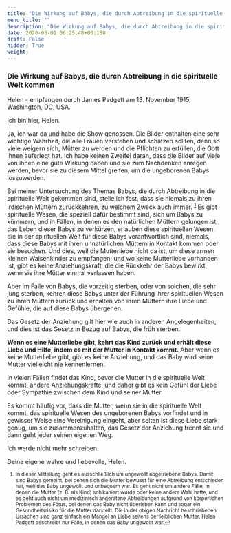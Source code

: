 ```yaml
---
title: "Die Wirkung auf Babys, die durch Abtreibung in die spirituelle Welt kommen"
menu_title: ""
description: "Die Wirkung auf Babys, die durch Abtreibung in die spirituelle Welt kommen"
date: 2020-08-01 06:25:48+00:180
draft: False
hidden: True
weight:
---
```

### Die Wirkung auf Babys, die durch Abtreibung in die spirituelle Welt kommen

Helen - empfangen durch James Padgett am 13. November 1915, Washington, DC, USA.

Ich bin hier, Helen.

Ja, ich war da und habe die Show genossen. Die Bilder enthalten eine sehr wichtige Wahrheit, die alle Frauen verstehen und schätzen sollten, denn so viele weigern sich, Mütter zu werden und die Pflichten zu erfüllen, die Gott ihnen auferlegt hat. Ich habe keinen Zweifel daran, dass die Bilder auf viele von ihnen eine gute Wirkung haben und sie zum Nachdenken anregen werden, bevor sie zu diesem Mittel greifen, um die ungeborenen Babys loszuwerden.

Bei meiner Untersuchung des Themas Babys, die durch Abtreibung in die spirituelle Welt gekommen sind, stelle ich fest, dass sie niemals zu ihren irdischen Müttern zurückkehren, zu welchem Zweck auch immer. <sup id="a1">[1](#f1)</sup> Es gibt spirituelle Wesen, die speziell dafür bestimmt sind, sich um Babys zu kümmern, und in Fällen, in denen es den natürlichen Müttern gelungen ist, das Leben dieser Babys zu verkürzen, erlauben diese spirituellen Wesen, die in der spirituellen Welt für diese Babys verantwortlich sind, niemals, dass diese Babys mit ihren unnatürlichen Müttern in Kontakt kommen oder sie besuchen. Und dies, weil die Mutterliebe nicht da ist, um diese armen kleinen Waisenkinder zu empfangen; und wo keine Mutterliebe vorhanden ist, gibt es keine Anziehungskraft, die die Rückkehr der Babys bewirkt, wenn sie ihre Mütter einmal verlassen haben.

Aber im Falle von Babys, die vorzeitig sterben, oder von solchen, die sehr jung sterben, kehren diese Babys unter der Führung ihrer spirituellen Wesen zu ihren Müttern zurück und erhalten von ihren Müttern ihre Liebe und Gefühle, die auf diese Babys übergehen.

Das Gesetz der Anziehung gilt hier wie auch in anderen Angelegenheiten, und dies ist das Gesetz in Bezug auf Babys, die früh sterben.

**Wenn es eine Mutterliebe gibt, kehrt das Kind zurück und erhält diese Liebe und Hilfe, indem es mit der Mutter in Kontakt kommt.** Aber wenn es keine Mutterliebe gibt, gibt es keine Anziehung, und das Baby wird seine Mutter vielleicht nie kennenlernen.

In vielen Fällen findet das Kind, bevor die Mutter in die spirituelle Welt kommt, andere Anziehungskräfte, und daher gibt es kein Gefühl der Liebe oder Sympathie zwischen dem Kind und seiner Mutter.

Es kommt häufig vor, dass die Mutter, wenn sie in die spirituelle Welt kommt, das spirituelle Wesen des ungeborenen Babys vorfindet und in gewisser Weise eine Vereinigung eingeht, aber selten ist diese Liebe stark genug, um sie zusammenzuhalten, das Gesetz der Anziehung trennt sie und dann geht jeder seinen eigenen Weg.

Ich werde nicht mehr schreiben.

Deine eigene wahre und liebevolle, Helen.
<small>

1. <large id="f1"> In dieser Mitteilung geht es ausschließlich um ungewollt abgetriebene Babys. Damit sind Babys gemeint, bei denen sich die Mutter bewusst für eine Abtreibung entschieden hat, weil das Baby ungewollt und unbequem war. Es geht nicht um andere Fälle, in denen die Mutter (z. B. als Kind) schikaniert wurde oder keine andere Wahl hatte, und es geht auch nicht um medizinisch angeratene Abtreibungen aufgrund von körperlichen Problemen des Fötus, bei denen das Baby nicht überleben kann und sogar ein Gesundheitsrisiko für die Mutter darstellt. Die in der obigen Nachricht beschriebenen Ursachen sind ganz einfach ein Mangel an Liebe seitens der leiblichen Mutter. Helen Padgett beschreibt nur Fälle, in denen das Baby ungewollt war.[↩](#a1)

